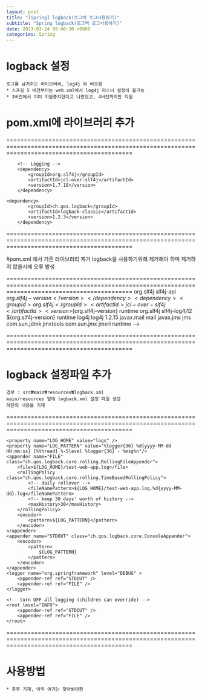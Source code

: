 ```yaml
---
layout: post
title: "[Spring] logback(로그백 로그사용하기)"
subtitle: "Spring logback(로그백 로그사용하기)"
date: 2023-03-24 08:40:30 +0900
categories: Spring
---
```



# logback 설정
	로그를 남겨주는 라이브러리, log4j 와 비슷함
	* 스프링 5 버전부터는 web.xml에서 log4j 리스너 설정이 불가능 
	* 3버전에서 이미 지원중지한다고 나왔었고, 4버전까지만 지원
	


# pom.xml에 라이브러리 추가

================================================================================================================================================

        <!-- Logging -->
        <dependency>
            <groupId>org.slf4j</groupId>
            <artifactId>jcl-over-slf4j</artifactId>
            <version>1.7.18</version>
        </dependency>

	<dependency>
            <groupId>ch.qos.logback</groupId>
            <artifactId>logback-classic</artifactId>
            <version>1.2.3</version>
        </dependency>

================================================================================================================================================


#pom.xml 에서 기존 라이브러리 제거
	logback을 사용하기위해 제거해야 하며 제거하지 않을시에 오류 발생

================================================================================================================================================
                <dependency>
                    <groupId>org.slf4j</groupId>
                    <artifactId>slf4j-api</artifactId>
                    <version>${org.slf4j-version}</version>
                </dependency>
                <dependency>
                    <groupId>org.slf4j</groupId>
                    <artifactId>jcl-over-slf4j</artifactId>
                    <version>${org.slf4j-version}</version>
                    <scope>runtime</scope>
                </dependency>
                <dependency>
                    <groupId>org.slf4j</groupId>
                    <artifactId>slf4j-log4j12</artifactId>
                    <version>${org.slf4j-version}</version>
                    <scope>runtime</scope>
                </dependency>
                <dependency>
                    <groupId>log4j</groupId>
                    <artifactId>log4j</artifactId>
                    <version>1.2.15</version>
                    <exclusions>
                        <exclusion>
                            <groupId>javax.mail</groupId>
                            <artifactId>mail</artifactId>
                        </exclusion>
                        <exclusion>
                            <groupId>javax.jms</groupId>
                            <artifactId>jms</artifactId>
                        </exclusion>
                        <exclusion>
                            <groupId>com.sun.jdmk</groupId>
                            <artifactId>jmxtools</artifactId>
                        </exclusion>
                        <exclusion>
                            <groupId>com.sun.jmx</groupId>
                            <artifactId>jmxri</artifactId>
                        </exclusion>
                    </exclusions>
                    <scope>runtime</scope>
                </dependency>-->

================================================================================================================================================



# logback 설정파일 추가

	경로 : src₩main₩resources₩logback.xml
	main/resources 밑에 logback.xml 설정 파일 생성
	하단의 내용을 기재
================================================================================================================================================

<?xml version="1.0" encoding="UTF-8"?>
<configuration scan="true" scanPeriod="30 seconds">

    <property name="LOG_HOME" value="logs" />
    <property name="LOG_PATTERN" value="%logger{36} %d{yyyy-MM-dd HH:mm:ss} [%thread] %-5level %logger{36} - %msg%n"/>
    <appender name="FILE" class="ch.qos.logback.core.rolling.RollingFileAppender">
        <file>${LOG_HOME}/test-web-app.log</file>
        <rollingPolicy class="ch.qos.logback.core.rolling.TimeBasedRollingPolicy">
            <!-- daily rollover -->
            <fileNamePattern>${LOG_HOME}/test-web-app.log.%d{yyyy-MM-dd}.log</fileNamePattern>
            <!-- keep 30 days' worth of history -->
            <maxHistory>30</maxHistory>
        </rollingPolicy>
        <encoder>
            <pattern>${LOG_PATTERN}</pattern>
        </encoder>
    </appender>
    <appender name="STDOUT" class="ch.qos.logback.core.ConsoleAppender">
        <encoder>
            <pattern>
                ${LOG_PATTERN}
            </pattern>
        </encoder>
    </appender>
    <logger name="org.springframework" level="DEBUG" >
        <appender-ref ref="STDOUT" />
        <appender-ref ref="FILE" />
    </logger>

    <!-- turn OFF all logging (children can override) -->
    <root level="INFO">
        <appender-ref ref="STDOUT" />
        <appender-ref ref="FILE" />
    </root>
</configuration>



================================================================================================================================================



# 사용방법
	* 추후 기재, 아직 여기는 찾아봐야함 


                                                                                                                                                                                                 
